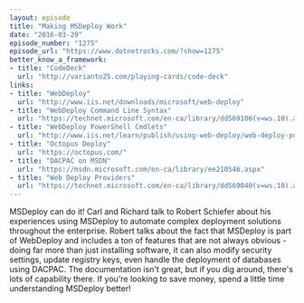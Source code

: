 ```yaml
---
layout: episode
title: "Making MSDeploy Work"
date: "2016-03-29"
episode_number: "1275"
episode_url: "https://www.dotnetrocks.com/?show=1275"
better_know_a_framework:
- title: "CodeDeck"
  url: "http://varianto25.com/playing-cards/code-deck"
links:
- title: "WebDeploy"
  url: "http://www.iis.net/downloads/microsoft/web-deploy"
- title: "WebDeploy Command Line Syntax"
  url: "https://technet.microsoft.com/en-ca/library/dd569106(v=ws.10).aspx"
- title: "WebDeploy PowerShell Cmdlets"
  url: "http://www.iis.net/learn/publish/using-web-deploy/web-deploy-powershell-cmdlets"
- title: "Octopus Deploy"
  url: "https://octopus.com/"
- title: "DACPAC on MSDN"
  url: "https://msdn.microsoft.com/en-ca/library/ee210546.aspx"
- title: "Web Deploy Providers"
  url: "https://technet.microsoft.com/en-ca/library/dd569040(v=ws.10).aspx"
---
```


MSDeploy can do it! Carl and Richard talk to Robert Schiefer about his experiences using MSDeploy to automate complex deployment solutions throughout the enterprise. Robert talks about the fact that MSDeploy is part of WebDeploy and includes a ton of features that are not always obvious - doing far more than just installing software, it can also modify security settings, update registry keys, even handle the deployment of databases using DACPAC. The documentation isn't great, but if you dig around, there's lots of capability there. If you're looking to save money, spend a little time understanding MSDeploy better!
